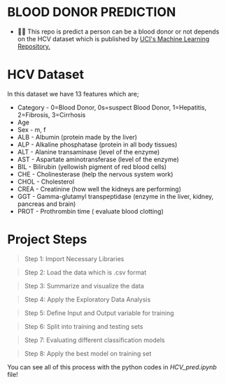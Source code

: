 # BLOOD DONOR PREDICTION 

* 🚀🌟 This repo is predict a person can be a blood donor or not depends on the HCV dataset which is published by [UCI's Machine Learning Repository.](https://archive.ics.uci.edu/ml/datasets/HCV+data)

# HCV Dataset


In this dataset we have 13 features which are;

* Category - 0=Blood Donor, 0s=suspect Blood Donor, 1=Hepatitis, 2=Fibrosis, 3=Cirrhosis
* Age
* Sex - m, f
* ALB - Albumin (protein made by the liver)	
* ALP - Alkaline phosphatase (protein in all body tissues)
* ALT - Alanine transaminase (level of the enzyme)
* AST - Aspartate aminotransferase (level of the enzyme)
* BIL - Bilirubin (yellowish pigment of red blood cells)
* CHE - Cholinesterase (help the nervous system work)
* CHOL	 - Cholesterol 
* CREA - Creatinine (how well the kidneys are performing)
* GGT - Gamma-glutamyl transpeptidase (enzyme in the liver, kidney, pancreas and brain)
* PROT -  Prothrombin time ( evaluate blood clotting)

# Project Steps

> Step 1: Import Necessary Libraries

> Step 2: Load the data which is .csv format

> Step 3: Summarize and visualize the data

> Step 4: Apply the Exploratory Data Analysis

> Step 5: Define Input and Output variable for training

> Step 6: Split into training and testing sets

> Step 7: Evaluating different classification models

> Step 8: Apply the best model on training set

You can see all of this process with the python codes in *HCV_pred.ipynb* file!

